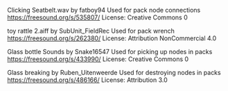 Clicking Seatbelt.wav by fatboy94 
Used for pack node connections
https://freesound.org/s/535807/ 
License: Creative Commons 0

toy rattle 2.aiff by SubUnit_FieldRec 
Used for pack wrench
https://freesound.org/s/262380/ 
License: Attribution NonCommercial 4.0

Glass bottle Sounds by Snake16547 
Used for picking up nodes in packs
https://freesound.org/s/433990/ 
License: Creative Commons 0

Glass breaking by Ruben_Uitenweerde 
Used for destroying nodes in packs
https://freesound.org/s/486166/ 
License: Attribution 3.0
